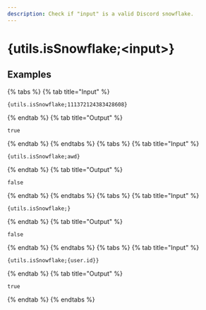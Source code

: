 ```yaml
---
description: Check if "input" is a valid Discord snowflake.
---
```

# {utils.isSnowflake;&lt;input>}
## Examples
{% tabs %}
{% tab title="Input" %}
```text
{utils.isSnowflake;111372124383428608}
```
{% endtab %}
{% tab title="Output" %}
```text
true
```
{% endtab %}
{% endtabs %}
{% tabs %}
{% tab title="Input" %}
```text
{utils.isSnowflake;awd}
```
{% endtab %}
{% tab title="Output" %}
```text
false
```
{% endtab %}
{% endtabs %}
{% tabs %}
{% tab title="Input" %}
```text
{utils.isSnowflake;}
```
{% endtab %}
{% tab title="Output" %}
```text
false
```
{% endtab %}
{% endtabs %}
{% tabs %}
{% tab title="Input" %}
```text
{utils.isSnowflake;{user.id}}
```
{% endtab %}
{% tab title="Output" %}
```text
true
```
{% endtab %}
{% endtabs %}